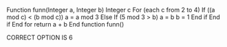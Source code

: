 Function funn(Integer a, Integer b)
    Integer c
    For (each c from 2 to 4)
        If ((a mod c) < (b mod c))
            a = a mod 3
        Else
            If (5 mod 3 > b)
                a = b
                b = 1
            End if
        End if
    End for
    return a + b
End function funn()


CORRECT OPTION IS 6
